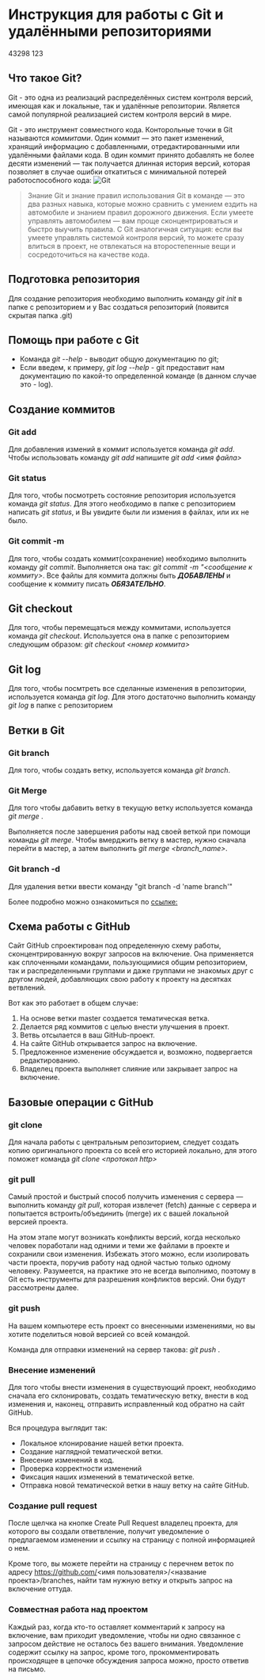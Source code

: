 # Инструкция для работы с Git и удалёнными репозиториями
43298
123

## Что такое Git?
Git - это одна из реализаций распределённых систем контроля версий, имеющая как и локальные, так и удалённые репозитории. Является самой популярной реализацией систем контроля версий в мире.

Git - это инструмент совместного кода. Конторольные точки в Git называются *коммитами*. Один коммит — это пакет изменений, хранящий информацию с добавленными, отредактированными или удалёнными файлами кода. В один коммит принято добавлять не более десяти изменений — так получается длинная история версий, которая позволяет в случае ошибки откатиться с минимальной потерей работоспособного кода:
![Git](113.jpg)

> Знание Git и знание правил использования Git в команде — это два разных навыка, которые можно сравнить с умением ездить на автомобиле и знанием правил дорожного движения. Если умеете управлять автомобилем — вам проще сконцентрироваться и быстро выучить правила. С Git аналогичная ситуация: если вы умеете управлять системой контроля версий, то можете сразу влиться в проект, не отвлекаться на второстепенные вещи и сосредоточиться на качестве кода.

## Подготовка репозитория
Для создание репозитория необходимо выполнить команду *git init*  в папке с репозиторием и у Вас создаться репозиторий (появится скрытая папка .git)

## Помощь при работе с Git

* Команда *git --help* - выводит общую документацию по git;
* Если введем, к примеру, *git log --help* - git предоставит нам документацию по какой-то определенной команде (в данном случае это - log).

## Создание коммитов

### Git add
Для добавления измений в коммит используется команда *git add*. Чтобы использовать команду *git add* напишите *git add <имя файла>*

### Git status
Для того, чтобы посмотреть состояние репозитория используется команда *git status*. Для этого необходимо в папке с репозиторием написать *git status*, и Вы увидите были ли измения в файлах, или их не было.

### Git commit -m
Для того, чтобы создать коммит(сохранение) необходимо выполнить команду *git commit*. Выполняется она так: *git commit -m "<сообщение к коммиту>*. Все файлы для коммита должны быть ***ДОБАВЛЕНЫ*** и сообщение к коммиту писать ***ОБЯЗАТЕЛЬНО***.

## Git checkout
Для того, чтобы перемещаться между коммитами, используется команда *git checkout*. Используется она в папке с репозиторием следующим образом: *git checkout <номер коммита>*

## Git log
Для того, чтобы посмтреть все сделанные изменения в репозитории, используется команда *git log*. Для этого достаточно выполнить команду *git log* в папке с репозиторием

## Ветки в Git

### Git branch

Для того, чтобы создать ветку, используется команда *git branch*. 

### Git Merge

Для того чтобы дабавить ветку в текущую ветку используется команда *git merge <name branch>*.

Выполняется после завершения работы над своей веткой при помощи команды *git merge*. Чтобы вмерджить ветку в мастер, нужно сначала перейти в мастер, а затем выполнить *git merge <branch_name>*.

### Git branch -d

Для удаления ветки ввести команду "git branch -d 'name branch'"

Более подробно можно ознакомиться по [ссылке:](https://proglib.io/p/git-for-half-an-hour)

## Схема работы с GitHub

Сайт GitHub спроектирован под определенную схему работы, сконцентрированную вокруг запросов на включение. Она применяется как сплоченными командами, пользующимися общим репозиторием, так и распределенными группами и даже группами не знакомых друг с другом людей, добавляющих свою работу к проекту на десятках ветвлений.

Вот как это работает в общем случае:
1. На основе ветки master создается тематическая ветка.
2. Делается ряд коммитов с целью внести улучшения в проект.
3. Ветвь отсылается в ваш GitHub-проект.
4. На сайте GitHub открывается запрос на включение.
5. Предложенное изменение обсуждается и, возможно, подвергается редактированию.
6. Владелец проекта выполняет слияние или закрывает запрос на включение.

## Базовые операции c GitHub

### git clone

Для начала работы с центральным репозиторием, следует создать копию оригинального проекта со всей его историей локально, для этого поможет команда *git clone <протокол http>*

### git pull

Самый простой и быстрый способ получить изменения с сервера — выполнить команду *git pull*, которая извлечет (fetch) данные с сервера и попытается встроить/объединить (merge) их с вашей локальной версией проекта. 

На этом этапе могут возникать конфликты версий, когда несколько человек поработали над одними и теми же файлами в проекте и сохранили свои изменения. Избежать этого можно, если изолировать части проекта, поручив работу над одной частью только одному человеку. Разумеется, на практике это не всегда выполнимо, поэтому в Git есть инструменты для разрешения конфликтов версий. Они будут рассмотрены далее.

### git push 

На вашем компьютере есть проект со внесенными изменениями, но вы хотите поделиться новой версией со всей командой. 

Команда для отправки изменений на сервер такова: *git push* <remote-name> <branch-name>.

### Внесение изменений 

Для того чтобы внести изменения в существующий проект, необходимо сначала его склонировать, создать тематическую ветку, внести в код изменения и, наконец, отправить исправленный код обратно на сайт GitHub.

Вся процедура выглядит так:
* Локальное клонирование нашей ветки проекта.
* Создание наглядной тематической ветки.
* Внесение изменений в код.
* Проверка корректности изменений
* Фиксация наших изменений в тематической ветке.
* Отправка новой тематической ветки в нашу ветку на сайте GitHub.

### Создание pull request
После щелчка на кнопке Create Pull Request владелец проекта, для которого вы создали ответвление, получит уведомление о предлагаемом изменении и ссылку на страницу с полной информацией о нем.
  
Кроме того, вы можете перейти на страницу с перечнем веток по адресу https://github.com/<имя пользователя>/<название проекта>/branches, найти там нужную ветку и открыть запрос на включение оттуда.

  
### Совместная работа над проектом
  
Каждый раз, когда кто-то оставляет комментарий к запросу на включение, вам приходит уведомление, чтобы ни одно связанное с запросом действие не осталось без вашего внимания. Уведомление содержит ссылку на запрос, кроме того, прокомментировать происходящее в цепочке обсуждения запроса можно, просто ответив на письмо.
  
 
